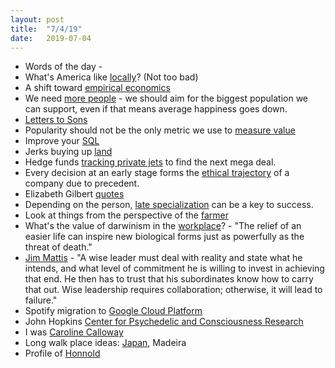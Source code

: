 ```yaml
---
layout: post
title:  "7/4/19"
date:   2019-07-04
---
```


* Words of the day - 
* What's America like [locally](https://www.theatlantic.com/magazine/archive/2018/05/reinventing-america/556856/?utm_source=join1440&utm_medium=email&utm_placement=longreads)? (Not too bad)
* A shift toward [empirical economics](https://www.vox.com/the-highlight/2019/5/14/18520783/harvard-economics-chetty)
* We need [more people](https://www.vox.com/the-highlight/2019/6/5/18617894/repugnant-conclusion-population-growth-philosophy?utm_source=join1440&utm_medium=email&utm_placement=longreads) - we should aim for the biggest population we can support, even if that means average happiness goes down. 
* [Letters to Sons](https://www.fatherly.com/letters-to-boys/?utm_source=join1440&utm_medium=email&utm_placement=etcetera)
* Popularity should not be the only metric we use to [measure value](https://longreads.com/2018/10/02/webzines-90s-online-media/)
* Improve your [SQL](https://selectstarsql.com/)
* Jerks buying up [land](https://www.nytimes.com/2019/06/22/us/wilks-brothers-fracking-business.html?utm_source=join1440&utm_medium=email&utm_placement=longreads)
* Hedge funds [tracking private jets](https://www.bloomberg.com/news/articles/2019-07-02/hedge-funds-are-tracking-private-jets-to-find-the-next-megadeal?utm_source=nextdraft&utm_medium=email) to find the next mega deal.
* Every decision at an early stage forms the [ethical trajectory](https://mikeindustries.com/blog/archive/2019/06/superhuman-is-spying-on-you?utm_source=nextdraft&utm_medium=email) of a company due to precedent.
* Elizabeth Gilbert [quotes](https://www.goodreads.com/author/quotes/11679.Elizabeth_Gilbert)
* Depending on the person, [late specialization](https://www.theguardian.com/lifeandstyle/2019/jul/12/generalise-dont-specialise-why-focusing-too-narrowly-is-bad-for-us?utm_source=join1440&utm_medium=email&utm_placement=longreads) can be a key to success.
* Look at things from the perspective of the [farmer](https://rachelbythebay.com/w/2019/07/15/giant/?utm_source=hackernewsletter&utm_medium=email&utm_term=fav)
* What's the value of darwinism in the [workplace](http://nautil.us/issue/75/story/survival-of-the-friendliest-rp?utm_source=nextdraft&utm_medium=email)? - "The relief of an easier life can inspire new biological forms just as powerfully as the threat of death."
* [Jim Mattis](https://www.wsj.com/articles/jim-mattis-duty-democracy-and-the-threat-of-tribalism-11566984601?utm_source=join1440&utm_medium=email&utm_placement=longreads) - "A wise leader must deal with reality and state what he intends, and what level of commitment he is willing to invest in achieving that end. He then has to trust that his subordinates know how to carry that out. Wise leadership requires collaboration; otherwise, it will lead to failure."
* Spotify migration to [Google Cloud Platform](https://www.computerworld.com.au/article/644574/how-spotify-migrated-everything-from-on-premise-google-cloud-platform/)
* John Hopkins [Center for Psychedelic and Consciousness Research](https://hopkinspsychedelic.org/)
* I was [Caroline Calloway](https://www.thecut.com/2019/09/the-story-of-caroline-calloway-and-her-ghostwriter-natalie.html?utm_source=join1440&utm_medium=email&utm_placement=longreads)
* Long walk place ideas: [Japan](https://www.wired.com/story/six-weeks-100s-miles-hours-glorious-boredom-japan/), Madeira
* Profile of [Honnold](https://www.espn.com/espn/story/_/id/27494779/free-solo-climber-alex-honnold-next-summit-rest-life-body-issue-2019?utm_source=join1440&utm_medium=email&utm_placement=longreads)